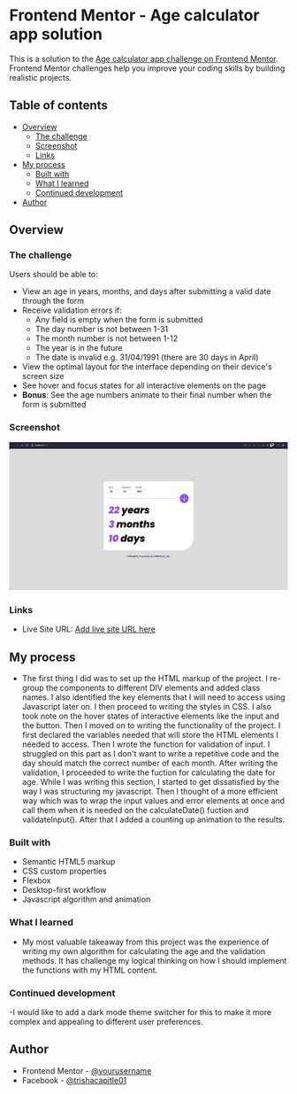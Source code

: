 # Frontend Mentor - Age calculator app solution

This is a solution to the [Age calculator app challenge on Frontend Mentor](https://www.frontendmentor.io/challenges/age-calculator-app-dF9DFFpj-Q). Frontend Mentor challenges help you improve your coding skills by building realistic projects. 

## Table of contents

- [Overview](#overview)
  - [The challenge](#the-challenge)
  - [Screenshot](#screenshot)
  - [Links](#links)
- [My process](#my-process)
  - [Built with](#built-with)
  - [What I learned](#what-i-learned)
  - [Continued development](#continued-development)
- [Author](#author)

## Overview

### The challenge

Users should be able to:

- View an age in years, months, and days after submitting a valid date through the form
- Receive validation errors if:
  - Any field is empty when the form is submitted
  - The day number is not between 1-31
  - The month number is not between 1-12
  - The year is in the future
  - The date is invalid e.g. 31/04/1991 (there are 30 days in April)
- View the optimal layout for the interface depending on their device's screen size
- See hover and focus states for all interactive elements on the page
- **Bonus**: See the age numbers animate to their final number when the form is submitted

### Screenshot

![](./screenshot.png)

### Links

- Live Site URL: [Add live site URL here](age-calculator-q8nfkp1mt-trishacapitles-projects.vercel.app)

## My process

- The first thing I did was to set up the HTML markup of the project. I re-group the components to different DIV elements and added class names. I also identified the key elements that I will need to access using Javascript later on. I then proceed to writing the styles in CSS. I also took note on the hover states of interactive elements like the input and the button. Then I moved on to writing the functionality of the project. I first declared the variables needed that will store the HTML elements I needed to access. Then I wrote the function for validation of input. I struggled on this part as I don't want to write a repetitive code and the day should match the correct number of each month. After writing the validation, I proceeded to write the fuction for calculating the date for age. While I was writing this section, I started to get dissatisfied by the way I was structuring my javascript. Then I thought of a more efficient way which was to wrap the input values and error elements at once and call them when it is needed on the calculateDate() fuction and validateInput(). After that I added a counting up animation to the results.

### Built with

- Semantic HTML5 markup
- CSS custom properties
- Flexbox
- Desktop-first workflow
- Javascript algorithm and animation

### What I learned

- My most valuable takeaway from this project was the experience of writing my own algorithm for calculating the age and the validation methods. It has challenge my logical thinking on how I should implement the functions with my HTML content.


### Continued development

-I would like to add a dark mode theme switcher for this to make it more complex and appealing to different user preferences. 


## Author

- Frontend Mentor - [@yourusername](https://www.frontendmentor.io/profile/yourusername)
- Facebook - [@trishacapitle01](https://www.facebook.com/trishacapitle01/)


